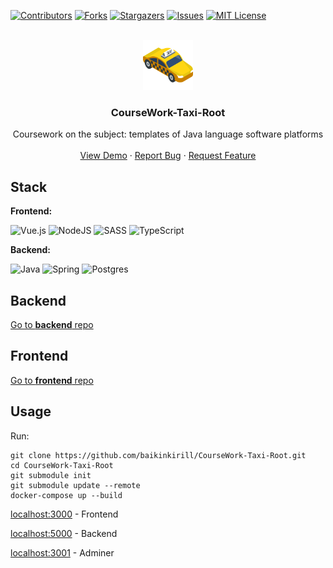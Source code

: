 <div id="top"></div>

[![Contributors][contributors-shield]][contributors-url]
[![Forks][forks-shield]][forks-url]
[![Stargazers][stars-shield]][stars-url]
[![Issues][issues-shield]][issues-url]
[![MIT License][license-shield]][license-url]

<br />
<div align="center">
  <a href="https://github.com/baikinkirill/CourseWork-Taxi-Root">
    <img src="img/logo.png" alt="Logo" width="80" height="80">
  </a>

<h3 align="center">CourseWork-Taxi-Root</h3>

  <p align="center">
    Coursework on the subject: templates of Java language software platforms
    <br />
    <br />
    <a href="https://github.com/baikinkirill/CourseWork-Taxi-Root">View Demo</a>
    ·
    <a href="https://github.com/baikinkirill/CourseWork-Taxi-Root/issues">Report Bug</a>
    ·
    <a href="https://github.com/baikinkirill/CourseWork-Taxi-Root/issues">Request Feature</a>
  </p>
</div>


## Stack

**Frontend:**

![Vue.js](https://img.shields.io/badge/vuejs-%2335495e.svg?style=for-the-badge&logo=vuedotjs&logoColor=%234FC08D)
![NodeJS](https://img.shields.io/badge/node.js-6DA55F?style=for-the-badge&logo=node.js&logoColor=white)
![SASS](https://img.shields.io/badge/SASS-hotpink.svg?style=for-the-badge&logo=SASS&logoColor=white)
![TypeScript](https://img.shields.io/badge/typescript-%23007ACC.svg?style=for-the-badge&logo=typescript&logoColor=white)

**Backend:**

![Java](https://img.shields.io/badge/java-%23ED8B00.svg?style=for-the-badge&logo=java&logoColor=white)
![Spring](https://img.shields.io/badge/spring-%236DB33F.svg?style=for-the-badge&logo=spring&logoColor=white)
![Postgres](https://img.shields.io/badge/postgres-%23316192.svg?style=for-the-badge&logo=postgresql&logoColor=white)

## Backend
<a href="https://github.com/baikinkirill/CourseWork-Taxi-Back">Go to <b>backend</b> repo</a>

## Frontend
<a href="https://github.com/baikinkirill/CourseWork-Taxi-Back">Go to <b>frontend</b> repo</a>

## Usage

Run:
```
git clone https://github.com/baikinkirill/CourseWork-Taxi-Root.git
cd CourseWork-Taxi-Root
git submodule init
git submodule update --remote
docker-compose up --build
```

[localhost:3000](http://localhost:3000) - Frontend

[localhost:5000](http://localhost:5000) - Backend

[localhost:3001](http://localhost:3001) - Adminer


[contributors-shield]: https://img.shields.io/github/contributors/baikinkirill/CourseWork-Taxi-Root.svg

[contributors-url]: https://github.com/baikinkirill/CourseWork-Taxi-Root/graphs/contributors

[forks-shield]: https://img.shields.io/github/forks/baikinkirill/CourseWork-Taxi-Root.svg

[forks-url]: https://github.com/baikinkirill/CourseWork-Taxi-Root/network/members

[stars-shield]: https://img.shields.io/github/stars/baikinkirill/CourseWork-Taxi-Root.svg

[stars-url]: https://github.com/baikinkirill/CourseWork-Taxi-Root/stargazers

[issues-shield]: https://img.shields.io/github/issues/baikinkirill/CourseWork-Taxi-Root.svg

[issues-url]: https://github.com/baikinkirill/CourseWork-Taxi-Root/issues

[license-shield]: https://img.shields.io/github/license/baikinkirill/CourseWork-Taxi-Root.svg

[license-url]: https://github.com/baikinkirill/CourseWork-Taxi-Root/blob/master/LICENSE.txt

[linkedin-shield]: https://img.shields.io/badge/-LinkedIn-black.svg?logo=linkedin&colorB=555

[linkedin-url]: https://linkedin.com/in/baikinkirill

[product-screenshot]: images/screenshot.png

